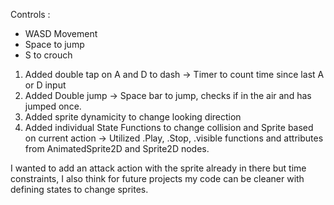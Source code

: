 Controls :
- WASD Movement
- Space to jump
- S to crouch

1. Added double tap on A and D to dash -> Timer to count time since last A or D input 
2. Added Double jump -> Space bar to jump, checks if in the air and has jumped once.
3. Added sprite dynamicity to change looking direction
4. Added individual State Functions to change collision and Sprite based on current action -> Utilized .Play, .Stop, .visible functions and attributes from AnimatedSprite2D and Sprite2D nodes.

I wanted to add an attack action with the sprite already in there but time constraints, I also think for future projects my code can be cleaner with defining states to change sprites.

